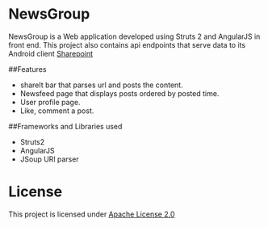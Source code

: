 # NewsGroup

NewsGroup is a Web application developed using Struts 2 and AngularJS in front end. This project also contains api endpoints that serve data to its Android client [Sharepoint](http://github.com/SivaramSS/Sharepoint)

##Features

- shareIt bar that parses url and posts the content.
- Newsfeed page that displays posts ordered by posted time.
- User profile page.
- Like, comment a post.

##Frameworks and Libraries used

- Struts2
- AngularJS
- JSoup URl parser

# License

This project is licensed under [Apache License 2.0](LICENSE.txt)
